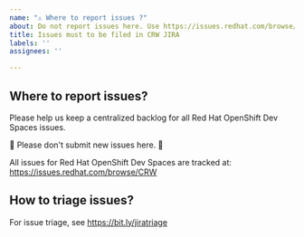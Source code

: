 ```yaml
---
name: "⚠️ Where to report issues ?"
about: Do not report issues here. Use https://issues.redhat.com/browse/CRW
title: Issues must to be filed in CRW JIRA
labels: ''
assignees: ''

---
```


## Where to report issues?

Please help us keep a centralized backlog for all Red Hat OpenShift Dev Spaces issues.

🚨 Please don't submit new issues here. 🚨

All issues for Red Hat OpenShift Dev Spaces are tracked at: https://issues.redhat.com/browse/CRW

## How to triage issues?

For issue triage, see https://bit.ly/jiratriage
